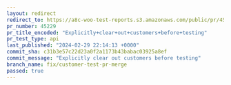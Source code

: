 ```yaml
---
layout: redirect
redirect_to: https://a8c-woo-test-reports.s3.amazonaws.com/public/pr/45229/api/index.html
pr_number: 45229
pr_title_encoded: "Explicitly+clear+out+customers+before+testing"
pr_test_type: api
last_published: "2024-02-29 22:14:13 +0000"
commit_sha: c31b3e57c22d23a0f2a1173b43babac03925a8ef
commit_message: "Explicitly clear out customers before testing"
branch_name: fix/customer-test-pr-merge
passed: true
---
```

